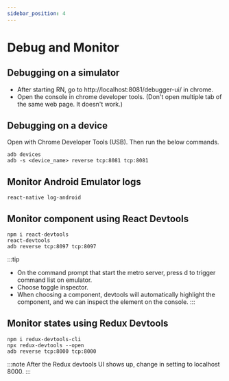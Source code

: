 ```yaml
---
sidebar_position: 4
---
```


# Debug and Monitor
  
## Debugging on a simulator

- After starting RN, go to http://localhost:8081/debugger-ui/ in chrome.
- Open the console in chrome developer tools. (Don't open multiple tab of the same web page. It doesn't work.)

## Debugging on a device

Open with Chrome Developer Tools (USB). Then run the below commands.
```console
adb devices
adb -s <device_name> reverse tcp:8081 tcp:8081
```

## Monitor Android Emulator logs

```console
react-native log-android
```

## Monitor component using React Devtools

```console 
npm i react-devtools
react-devtools
adb reverse tcp:8097 tcp:8097
```

:::tip
- On the command prompt that start the metro server, press d to trigger command list on emulator. 
- Choose toggle inspector. 
- When choosing a component, devtools will automatically highlight the component, and we can inspect the element on the console.
:::

## Monitor states using Redux Devtools

```console
npm i redux-devtools-cli
npx redux-devtools --open
adb reverse tcp:8000 tcp:8000
```

:::note
After the Redux devtools UI shows up, change in setting to localhost 8000.
:::  